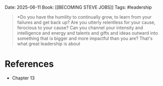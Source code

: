 Date: 2025-06-11
Book: [[BECOMING STEVE JOBS]]
Tags: #leadership 


>*Do you have the humility to continually grow, to learn from your failures and get back up? Are you utterly relentless for your cause, ferocious to your cause?
>Can you channel your intensity and intelligence and energy and talents and gifts and ideas outward into something that is bigger and more impactful
>than you are? That's what great leadership is about 
# References 
- Chapter 13
